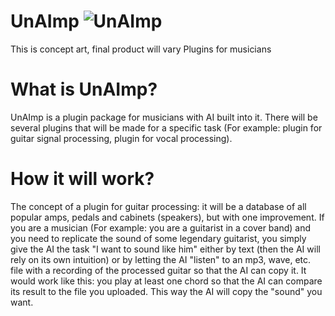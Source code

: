 # UnAImp   ![UnAImp](https://github.com/dizmorall/UnAImp/assets/144819653/72b0d21e-d586-4709-bd2a-eb87aca94eee)
This is concept art, final product will vary
Plugins for musicians
# What is UnAImp?
UnAImp is a plugin package for musicians with AI built into it. There will be several plugins that will be made for a specific task (For example: plugin for guitar signal processing, plugin for vocal processing).
# How it will work?
The concept of a plugin for guitar processing: it will be a database of all popular amps, pedals and cabinets (speakers), but with one improvement. If you are a musician (For example: you are a guitarist in a cover band) and you need to replicate the sound of some legendary guitarist, you simply give the AI the task "I want to sound like him" either by text (then the AI will rely on its own intuition) or by letting the AI "listen" to an mp3, wave, etc. file with a recording of the processed guitar so that the AI can copy it. It would work like this: you play at least one chord so that the AI can compare its result to the file you uploaded. This way the AI will copy the "sound" you want.
